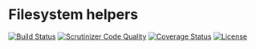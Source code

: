 # Filesystem helpers

[![Build Status](https://travis-ci.org/weew/php-helpers-files.svg?branch=master)](https://travis-ci.org/weew/php-helpers-files)
[![Scrutinizer Code Quality](https://scrutinizer-ci.com/g/weew/php-helpers-files/badges/quality-score.png?b=master)](https://scrutinizer-ci.com/g/weew/php-helpers-files/?branch=master)
[![Coverage Status](https://coveralls.io/repos/weew/php-helpers-files/badge.svg?branch=master&service=github)](https://coveralls.io/github/weew/php-helpers-files?branch=master)
[![License](https://poser.pugx.org/weew/php-helpers-files/license)](https://packagist.org/packages/weew/php-helpers-files)
